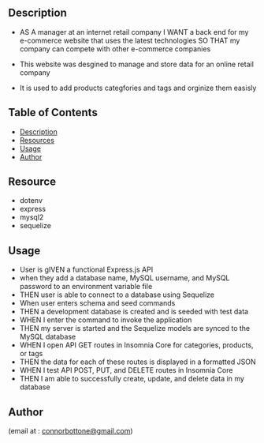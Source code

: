 ## Description
-  AS A manager at an internet retail company
I WANT a back end for my e-commerce website that uses the latest technologies
SO THAT my company can compete with other e-commerce companies

- This website was desgined to manage and store data for an online retail company
- It is used to add products categfories and tags and orginize them easisly


 

 
 
 
## Table of Contents
 
 
 
- [Description](#description)
- [Resources](#resources)
- [Usage](#usage)
- [Author](#author)

 
 
 ## Resource
- dotenv
- express
- mysql2
- sequelize
 
 
## Usage
- User is gIVEN a functional Express.js API
- when they add a database name, MySQL username, and MySQL password to an environment variable file
- THEN user is able to connect to a database using Sequelize
- When  user enters schema and seed commands
- THEN a development database is created and is seeded with test data
- WHEN I enter the command to invoke the application
- THEN my server is started and the Sequelize models are synced to the MySQL database
- WHEN I open API GET routes in Insomnia Core for categories, products, or tags
- THEN the data for each of these routes is displayed in a formatted JSON
- WHEN I test API POST, PUT, and DELETE routes in Insomnia Core
- THEN I am able to successfully create, update, and delete data in my database
 

 
 

 
## Author
(email at : connorbottone@gmail.com)
